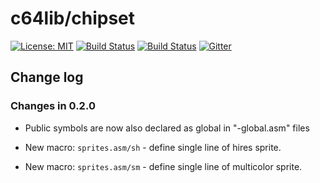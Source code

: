 # c64lib/chipset
[![License: MIT](https://img.shields.io/badge/License-MIT-yellow.svg)](https://opensource.org/licenses/MIT)
[![Build Status](https://travis-ci.org/c64lib/chipset.svg?branch=master)](https://travis-ci.org/c64lib/chipset) 
[![Build Status](https://travis-ci.org/c64lib/chipset.svg?branch=develop)](https://travis-ci.org/c64lib/chipset)
[![Gitter](https://badges.gitter.im/c64lib/community.svg)](https://gitter.im/c64lib/community?utm_source=badge&utm_medium=badge&utm_campaign=pr-badge)

## Change log
### Changes in 0.2.0

* Public symbols are now also declared as global in "-global.asm" files

* New macro: `sprites.asm/sh` - define single line of hires sprite.
* New macro: `sprites.asm/sm` - define single line of multicolor sprite.

